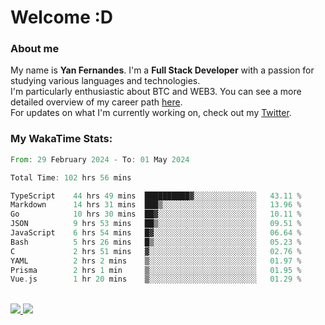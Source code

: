 # Welcome :D

### About me

My name is **Yan Fernandes**. I'm a **Full Stack Developer** with a passion for studying various languages and technologies. 
</br>
I'm particularly enthusiastic about BTC and WEB3. You can see a more detailed overview of my career path [here](https://yan-pi.vercel.app/).
</br>
For updates on what I'm currently working on, check out my [Twitter](https://twitter.com/yamigake).

### My WakaTime Stats:
<!--START_SECTION:waka-->

```rust
From: 29 February 2024 - To: 01 May 2024

Total Time: 102 hrs 56 mins

TypeScript    44 hrs 49 mins  ██████████▓░░░░░░░░░░░░░░   43.11 %
Markdown      14 hrs 31 mins  ███▒░░░░░░░░░░░░░░░░░░░░░   13.96 %
Go            10 hrs 30 mins  ██▓░░░░░░░░░░░░░░░░░░░░░░   10.11 %
JSON          9 hrs 53 mins   ██▒░░░░░░░░░░░░░░░░░░░░░░   09.51 %
JavaScript    6 hrs 54 mins   █▓░░░░░░░░░░░░░░░░░░░░░░░   06.64 %
Bash          5 hrs 26 mins   █▒░░░░░░░░░░░░░░░░░░░░░░░   05.23 %
C             2 hrs 51 mins   ▓░░░░░░░░░░░░░░░░░░░░░░░░   02.76 %
YAML          2 hrs 2 mins    ▒░░░░░░░░░░░░░░░░░░░░░░░░   01.97 %
Prisma        2 hrs 1 min     ▒░░░░░░░░░░░░░░░░░░░░░░░░   01.95 %
Vue.js        1 hr 20 mins    ▒░░░░░░░░░░░░░░░░░░░░░░░░   01.29 %
```

<!--END_SECTION:waka-->

<div style="display: inline_block"><br>
  <a style="border-radius:10px;" href="https://www.linkedin.com/in/yan-fernandes-55a81a201/" target="_blank"><img src="https://img.shields.io/badge/LinkedIn-0077B5?style=for-the-badge&logo=linkedin&logoColor=white" target="_blank"</a> 
  <a style="border-radius:10px;" href = "mailto:yanfernandes404@gmail.com"><img src="https://img.shields.io/badge/-Gmail-%23333?style=for-the-badge&logo=gmail&logoColor=white" target="_blank"></a>
</div>
